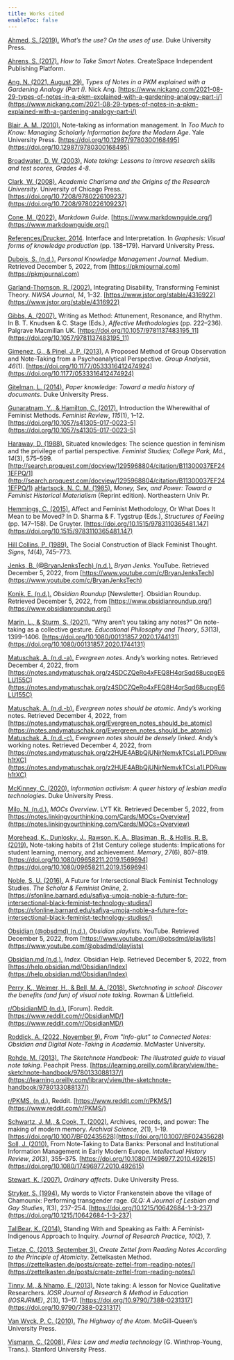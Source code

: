 ```yaml
---
title: Works cited
enableToc: false
---
```


[Ahmed, S. (2019).](References/Ahmed,%202019.md) *What’s the use? On the uses of use*. Duke University Press.

[Ahrens, S. (2017).](References/Ahrens,%202017.md) *How to Take Smart Notes*. CreateSpace Independent Publishing Platform.

[Ang, N. (2021, August 29).](References/Ang,%202021.md) *Types of Notes in a PKM explained with a Gardening Analogy (Part I)*. Nick Ang. [https://www.nickang.com/2021-08-29-types-of-notes-in-a-pkm-explained-with-a-gardening-analogy-part-i/](https://www.nickang.com/2021-08-29-types-of-notes-in-a-pkm-explained-with-a-gardening-analogy-part-i/)

[Blair, A. M. (2010).](References/Blair,%202010.md) Note-taking as information management. In *Too Much to Know: Managing Scholarly Information before the Modern Age*. Yale University Press. [https://doi.org/10.12987/9780300168495](https://doi.org/10.12987/9780300168495)

[Broadwater, D. W. (2003).](References/Broadwater,%202003.md) *Note taking: Lessons to imrove research skills and test scores, Grades 4-8*.

[Clark, W. (2008).](References/Clark,%202008.md) *Academic Charisma and the Origins of the Research University*. University of Chicago Press. [https://doi.org/10.7208/9780226109237](https://doi.org/10.7208/9780226109237)

[Cone, M. (2022).](References/Cone,%202022.md) *Markdown Guide*. [https://www.markdownguide.org/](https://www.markdownguide.org/)

[References/Drucker,  2014](References/Drucker,%20%202014.md). Interface and Interpretation. In *Graphesis: Visual forms of knowledge production* (pp. 138–179). Harvard University Press.

[Dubois, S. (n.d.).](References/Dubois,%20nd.md) *Personal Knowledge Management Journal*. Medium. Retrieved December 5, 2022, from [https://pkmjournal.com](https://pkmjournal.com)

[Garland-Thomson, R. (2002).](References/Garland-Thomson,%202002.md) Integrating Disability, Transforming Feminist Theory. *NWSA Journal*, *14*, 1–32. [https://www.jstor.org/stable/4316922](https://www.jstor.org/stable/4316922)

[Gibbs, A. (2007).](References/Gibbs,%202007.md) Writing as Method: Attunement, Resonance, and Rhythm. In B. T. Knudsen & C. Stage (Eds.), *Affective Methodologies* (pp. 222–236). Palgrave Macmillan UK. [https://doi.org/10.1057/9781137483195_11](https://doi.org/10.1057/9781137483195_11)

[Gimenez, G., & Pinel, J. P. (2013).](References/Gimenez%20&%20Pinel,%202013.md) A Proposed Method of Group Observation and Note-Taking from a Psychoanalytical Perspective. *Group Analysis*, *46*(1). [https://doi.org/10.1177/0533316412474924](https://doi.org/10.1177/0533316412474924)

[Gitelman, L. (2014).](References/Gitelman,%202014.md) *Paper knowledge: Toward a media history of documents*. Duke University Press.

[Gunaratnam, Y., & Hamilton, C. (2017).](References/Gunaratnam%20&%20Hamilton,%202017.md) Introduction the Wherewithal of Feminist Methods. *Feminist Review*, *115*(1), 1–12. [https://doi.org/10.1057/s41305-017-0023-5](https://doi.org/10.1057/s41305-017-0023-5)

[Haraway, D. (1988).](References/Haraway,%201988.md) Situated knowledges: The science question in feminism and the privilege of partial perspective. *Feminist Studies; College Park, Md.*, *14*(3), 575–599. [http://search.proquest.com/docview/1295968804/citation/B11300037EF241EFPQ/1](http://search.proquest.com/docview/1295968804/citation/B11300037EF241EFPQ/1)
[aHartsock, N. C. M. (1985).](References/Hartsock,%201985.md) *Money, Sex, and Power: Toward a Feminist Historical Materialism* (Reprint edition). Northeastern Univ Pr.

[Hemmings, C. (2015).](References/Hemmings,%202015.md) Affect and Feminist Methodology, Or What Does It Mean to be Moved? In D. Sharma & F. Tygstrup (Eds.), *Structures of Feeling* (pp. 147–158). De Gruyter. [https://doi.org/10.1515/9783110365481.147](https://doi.org/10.1515/9783110365481.147)

[Hill Collins, P. (1989).](References/Hill%20Collins,%201989.md) The Social Construction of Black Feminist Thought. *Signs*, *14*(4), 745–773.

[Jenks, B. (@BryanJenksTech) (n.d.).](References/Jenks,%20nd.md) *Bryan Jenks*. YouTube. Retrieved December 5, 2022, from [https://www.youtube.com/c/BryanJenksTech](https://www.youtube.com/c/BryanJenksTech)

[Konik, E. (n.d.).](References/Konik,%20nd.md) *Obsidian Roundup* \[Newsletter\]. Obsidian Roundup. Retrieved December 5, 2022, from [https://www.obsidianroundup.org/](https://www.obsidianroundup.org/)

[Marin, L., & Sturm, S. (2021).](References/Marin%20&%20Sturm,%202021.md) “Why aren’t you taking any notes?” On note-taking as a collective gesture. *Educational Philosophy and Theory*, *53*(13), 1399–1406. [https://doi.org/10.1080/00131857.2020.1744131](https://doi.org/10.1080/00131857.2020.1744131)

[Matuschak, A. (n.d.-a).](References/Matuschak,%20nd-a.md) *Evergreen notes*. Andyʼs working notes. Retrieved December 4, 2022, from [https://notes.andymatuschak.org/z4SDCZQeRo4xFEQ8H4qrSqd68ucpgE6LU155C](https://notes.andymatuschak.org/z4SDCZQeRo4xFEQ8H4qrSqd68ucpgE6LU155C)

[Matuschak, A. (n.d.-b).](References/Matuschak,%20nd-b.md) *Evergreen notes should be atomic*. Andyʼs working notes. Retrieved December 4, 2022, from [https://notes.andymatuschak.org/Evergreen_notes_should_be_atomic](https://notes.andymatuschak.org/Evergreen_notes_should_be_atomic)
[Matuschak, A. (n.d.-c).](References/Matuschak,%20nd-c.md) *Evergreen notes should be densely linked*. Andyʼs working notes. Retrieved December 4, 2022, from [https://notes.andymatuschak.org/z2HUE4ABbQjUNjrNemvkTCsLa1LPDRuwh1tXC](https://notes.andymatuschak.org/z2HUE4ABbQjUNjrNemvkTCsLa1LPDRuwh1tXC)

[McKinney, C. (2020).](References/McKinney,%202020.md) *Information activism: A queer history of lesbian media technologies*. Duke University Press.

[Milo, N. (n.d.).](References/Milo,%20nd.md) *MOCs Overview*. LYT Kit. Retrieved December 5, 2022, from [https://notes.linkingyourthinking.com/Cards/MOCs+Overview](https://notes.linkingyourthinking.com/Cards/MOCs+Overview)

[Morehead, K., Dunlosky, J., Rawson, K. A., Blasiman, R., & Hollis, R. B. (2019).](References/Morehead%20et%20al,%202019.md) Note-taking habits of 21st Century college students: Implications for student learning, memory, and achievement. *Memory*, *27*(6), 807–819. [https://doi.org/10.1080/09658211.2019.1569694](https://doi.org/10.1080/09658211.2019.1569694)

[Noble, S. U. (2016).](References/Noble,%202016.md) A Future for Intersectional Black Feminist Technology Studies. *The Scholar & Feminist Online*, 2. [https://sfonline.barnard.edu/safiya-umoja-noble-a-future-for-intersectional-black-feminist-technology-studies/](https://sfonline.barnard.edu/safiya-umoja-noble-a-future-for-intersectional-black-feminist-technology-studies/)

[Obsidian (@obsdmd) (n.d.).](References/Obsidian,%20nd.md) *Obsidian playlists*. YouTube. Retrieved December 5, 2022, from [https://www.youtube.com/@obsdmd/playlists](https://www.youtube.com/@obsdmd/playlists)

[Obsidian.md (n.d.).](References/Obsidianmd,%20nd.md) *Index*. Obsidian Help. Retrieved December 5, 2022, from [https://help.obsidian.md/Obsidian/Index](https://help.obsidian.md/Obsidian/Index)

[Perry, K., Weimer, H., & Bell, M. A. (2018).](References/Perry%20et%20al,%202018.md) *Sketchnoting in school: Discover the benefits (and fun) of visual note taking*. Rowman & Littlefield.

[r/ObsidianMD (n.d.).](References/r%20ObsidianMD,%20nd.md) \[Forum\]. Reddit. [https://www.reddit.com/r/ObsidianMD/](https://www.reddit.com/r/ObsidianMD/)

[Roddick, A. (2022, November 9).](References/Roddick,%202022.md) *From "Info-glut" to Connected Notes: Obsidian and Digital Note-Taking in Academia*. McMaster University.

[Rohde, M. (2013).](References/Rohde,%202013.md) *The Sketchnote Handbook: The illustrated guide to visual note taking*. Peachpit Press. [https://learning.oreilly.com/library/view/the-sketchnote-handbook/9780133088137/](https://learning.oreilly.com/library/view/the-sketchnote-handbook/9780133088137/)

[r/PKMS. (n.d.).](References/r%20PKMS,%20nd.md) Reddit. [https://www.reddit.com/r/PKMS/](https://www.reddit.com/r/PKMS/)

[Schwartz, J. M., & Cook, T. (2002).](References/Schwartz%20&%20Cook,%202002.md) Archives, records, and power: The making of modern memory. *Archival Science*, *2*(1), 1–19. [https://doi.org/10.1007/BF02435628](https://doi.org/10.1007/BF02435628)
[Soll, J. (2010).](References/Soll,%202010.md) From Note‐Taking to Data Banks: Personal and Institutional Information Management in Early Modern Europe. *Intellectual History Review*, *20*(3), 355–375. [https://doi.org/10.1080/17496977.2010.492615](https://doi.org/10.1080/17496977.2010.492615)

[Stewart, K. (2007).](References/Stewart,%202007.md) *Ordinary affects*. Duke University Press.

[Stryker, S. (1994).](References/Stryker,%201994.md) My words to Victor Frankenstein above the village of Chamounix: Performing transgender rage. *GLQ: A Journal of Lesbian and Gay Studies*, *1*(3), 237–254. [https://doi.org/10.1215/10642684-1-3-237](https://doi.org/10.1215/10642684-1-3-237)

[TallBear, K. (2014).](References/TallBear,%202014.md) Standing With and Speaking as Faith: A Feminist-Indigenous Approach to Inquiry. *Journal of Research Practice*, *10*(2), 7.

[Tietze, C. (2013, September 3).](References/Tietze,%202013.md) *Create Zettel from Reading Notes According to the Principle of Atomicity*. Zettelkasten Method. [https://zettelkasten.de/posts/create-zettel-from-reading-notes/](https://zettelkasten.de/posts/create-zettel-from-reading-notes/)

[Tinny, M., & Nhamo, E. (2013).](References/Tinny%20&%20Nhamo,%202013.md) Note taking: A lesson for Novice Qualitative Researchers. *IOSR Journal of Research & Method in Education (IOSRJRME)*, *2*(3), 13–17. [https://doi.org/10.9790/7388-0231317](https://doi.org/10.9790/7388-0231317)

[Van Wyck, P. C. (2010).](References/Van%20Wyck,%202010.md) *The Highway of the Atom*. McGill-Queen’s University Press.

[Vismann, C. (2008).](References/Vismann,%202008.md) *Files: Law and media technology* (G. Winthrop-Young, Trans.). Stanford University Press.

